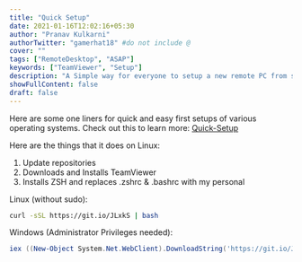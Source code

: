 ```yaml
---
title: "Quick Setup"
date: 2021-01-16T12:02:16+05:30
author: "Pranav Kulkarni"
authorTwitter: "gamerhat18" #do not include @
cover: ""
tags: ["RemoteDesktop", "ASAP"]
keywords: ["TeamViewer", "Setup"]
description: "A Simple way for everyone to setup a new remote PC from scratch,  regardless of the Operating system."
showFullContent: false
draft: false
---
```



Here are some one liners for quick and easy first setups of various operating systems.
Check out this to learn more: [Quick-Setup](https://github.com/gamerhat18/quick-setup)

Here are the things that it does on Linux:

1. Update repositories
2. Downloads and Installs TeamViewer
3. Installs ZSH and replaces .zshrc & .bashrc with my personal 

Linux (without sudo):

```bash
curl -sSL https://git.io/JLxkS | bash
```

Windows (Administrator Privileges needed):

```powershell
iex ((New-Object System.Net.WebClient).DownloadString('https://git.io/JtUwY'))
```